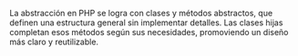 La abstracción en PHP se logra con clases y métodos abstractos, que definen una estructura general sin implementar detalles. Las clases hijas completan esos métodos según sus necesidades, promoviendo un diseño más claro y reutilizable.
